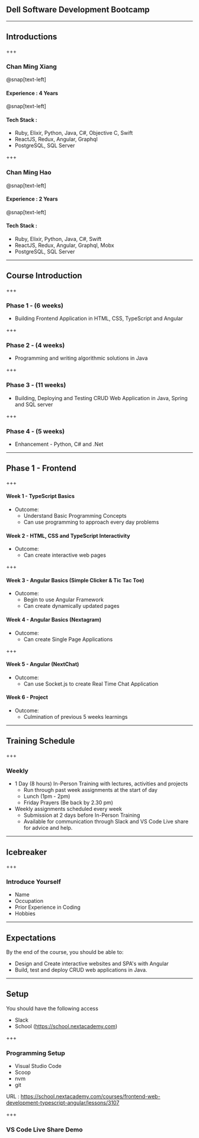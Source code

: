 ## Dell Software Development Bootcamp

---

## Introductions

+++ 

### Chan Ming Xiang

@snap[text-left]
#### Experience : 4 Years 

@snap[text-left]
#### Tech Stack : 
- Ruby, Elixir, Python, Java, C#, Objective C, Swift
- ReactJS, Redux, Angular, Graphql
- PostgreSQL, SQL Server

+++

### Chan Ming Hao

@snap[text-left]
#### Experience : 2 Years 
@snap[text-left]
#### Tech Stack : 
- Ruby, Elixir, Python, Java, C#, Swift
- ReactJS, Redux, Angular, Graphql, Mobx
- PostgreSQL, SQL Server

---

## Course Introduction

+++
### Phase 1 - (6 weeks)
- Building Frontend Application in HTML, CSS, TypeScript and Angular

+++
### Phase 2 - (4 weeks)
- Programming and writing algorithmic solutions in Java

+++
### Phase 3 - (11 weeks)
- Building, Deploying and Testing CRUD Web Application in Java, Spring and SQL server 

+++
### Phase 4 - (5 weeks)
- Enhancement - Python, C# and .Net

---

## Phase 1 - Frontend

+++
#### Week 1 - TypeScript Basics
- Outcome: 
    - Understand Basic Programming Concepts
    - Can use programming to approach every day problems

#### Week 2 - HTML, CSS and TypeScript Interactivity
- Outcome: 
    - Can create interactive web pages

+++

#### Week 3 - Angular Basics (Simple Clicker & Tic Tac Toe)
- Outcome:
    - Begin to use Angular Framework
    - Can create dynamically updated pages

#### Week 4 - Angular Basics (Nextagram)
- Outcome:
    - Can create Single Page Applications

+++

#### Week 5 - Angular (NextChat)
- Outcome:
    - Can use Socket.js to create Real Time Chat Application

#### Week 6 - Project
- Outcome:
    - Culmination of previous 5 weeks learnings

---
## Training Schedule
+++
### Weekly
- 1 Day (8 hours) In-Person Training with lectures, activities and projects
    - Run through past week assignments at the start of day
    - Lunch (1pm - 2pm)
    - Friday Prayers (Be back by 2.30 pm)
- Weekly assignments scheduled every week
    - Submission at 2 days before In-Person Training
    - Available for communication through Slack and VS Code Live share for advice and help.

---
## Icebreaker

+++
### Introduce Yourself
- Name
- Occupation
- Prior Experience in Coding
- Hobbies

---

## Expectations
By the end of the course, you should be able to:
- Design and Create interactive websites and SPA's with Angular
- Build, test and deploy CRUD web applications in Java.

---
## Setup
You should have the following access
- Slack
- School (https://school.nextacademy.com)

+++ 

### Programming Setup 
- Visual Studio Code
- Scoop
- nvm
- git 

URL : https://school.nextacademy.com/courses/frontend-web-development-typescript-angular/lessons/3107

+++ 

### VS Code Live Share Demo